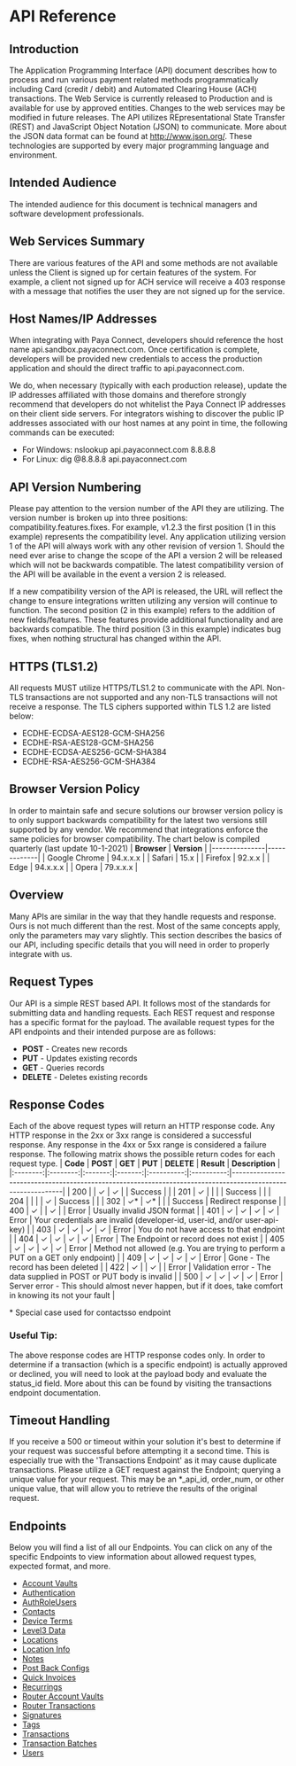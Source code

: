 # API Reference

## Introduction

The Application Programming Interface (API) document describes how to process and run various payment related methods programmatically including Card (credit / debit) and Automated Clearing House (ACH) transactions. The Web Service is currently released to Production and is available for use by approved entities. Changes to the web services may be modified in future releases. The API utilizes REpresentational State Transfer (REST) and JavaScript Object Notation (JSON) to communicate. More about the JSON data format can be found at http://www.json.org/. These technologies are supported by every major programming language and environment.

## Intended Audience

The intended audience for this document is technical managers and software development professionals.

## Web Services Summary

There are various features of the API and some methods are not available unless the Client is signed up for certain features of the system. For example, a client not signed up for ACH service will receive a 403 response with a message that notifies the user they are not signed up for the service.

## Host Names/IP Addresses

When integrating with Paya Connect, developers should reference the host name api.sandbox.payaconnect.com.  Once certification is complete, developers will be provided new credentials to access the production application and should the direct traffic to api.payaconnect.com. 

We do, when necessary (typically with each production release), update the IP addresses affiliated with those domains and therefore strongly recommend that developers do not whitelist the Paya Connect IP addresses on their client side servers. For integrators wishing to discover the public IP addresses associated with our host names at any point in time, the following commands can be executed:
* For Windows: nslookup api.payaconnect.com 8.8.8.8
* For Linux: dig @8.8.8.8 api.payaconnect.com

## API Version Numbering

Please pay attention to the version number of the API they are utilizing. The version number is broken up into three positions: compatibility.features.fixes. For example, v1.2.3 the first position (1 in this example) represents the compatibility level. Any application utilizing version 1 of the API will always work with any other revision of version 1. Should the need ever arise to change the scope of the API a version 2 will be released which will not be backwards compatible. The latest compatibility version of the API will be available in the event a version 2 is released.

If a new compatibility version of the API is released, the URL will reflect the change to ensure integrations written utilizing any version will continue to function. The second position (2 in this example) refers to the addition of new fields/features. These features provide additional functionality and are backwards compatible. The third position (3 in this example) indicates bug fixes, when nothing structural has changed within the API.

## HTTPS (TLS1.2)

All requests MUST utilize HTTPS/TLS1.2 to communicate with the API. Non-TLS transactions are not supported and any non-TLS transactions will not receive a response.  The TLS ciphers supported within TLS 1.2 are listed below:
* ECDHE-ECDSA-AES128-GCM-SHA256
* ECDHE-RSA-AES128-GCM-SHA256
* ECDHE-ECDSA-AES256-GCM-SHA384
* ECDHE-RSA-AES256-GCM-SHA384

## Browser Version Policy

In order to maintain safe and secure solutions our browser version policy is to only support backwards compatibility for the latest two versions still supported by any vendor.  We recommend that integrations enforce the same policies for browser compatibility.  The chart below is compiled quarterly (last update 10-1-2021)
| **Browser**   | **Version** |
|---------------|-------------|
| Google Chrome | 94.x.x.x    |
| Safari        | 15.x        |
| Firefox       | 92.x.x      |
| Edge          | 94.x.x.x    |
| Opera         | 79.x.x.x    |

## Overview

Many APIs are similar in the way that they handle requests and response. Ours is not much different than the rest. Most of the same concepts apply, only the parameters may vary slightly. This section describes the basics of our API, including specific details that you will need in order to properly integrate with us.

## Request Types

Our API is a simple REST based API. It follows most of the standards for submitting data and handling requests. Each REST request and response has a specific format for the payload. The available request types for the API endpoints and their intended purpose are as follows:
* **POST** - Creates new records
* **PUT** - Updates existing records
* **GET** - Queries records
* **DELETE** - Deletes existing records

## Response Codes

Each of the above request types will return an HTTP response code. Any HTTP response in the 2xx or 3xx range is considered a successful response. Any response in the 4xx or 5xx range is considered a failure response. The following matrix shows the possible return codes for each request type.
| **Code** | **POST** | **GET** | **PUT** | **DELETE** | **Result** | **Description**                                                                                            |
|:--------:|:--------:|:-------:|:-------:|:----------:|:----------:|------------------------------------------------------------------------------------------------------------|
|    200   |          |    ✓    |    ✓    |            |   Success  |                                                                                                            |
|    201   |     ✓    |         |         |            |   Success  |                                                                                                            |
|    204   |          |         |         |      ✓     |   Success  |                                                                                                            |
|    302   |    ✓*    |    ✓*   |         |            |   Success  | Redirect response                                                                                          |
|    400   |     ✓    |         |    ✓    |            |    Error   | Usually invalid JSON format                                                                                |
|    401   |     ✓    |    ✓    |    ✓    |      ✓     |    Error   | Your credentials are invalid (developer-id, user-id, and/or user-api-key)                                  |
|    403   |     ✓    |    ✓    |    ✓    |      ✓     |    Error   | You do not have access to that endpoint                                                                    |
|    404   |     ✓    |    ✓    |    ✓    |      ✓     |    Error   | The Endpoint or record does not exist                                                                      |
|    405   |     ✓    |    ✓    |    ✓    |      ✓     |    Error   | Method not allowed (e.g. You are trying to perform a PUT on a GET only endpoint)                           |
|    409   |     ✓    |    ✓    |    ✓    |      ✓     |    Error   | Gone - The record has been deleted                                                                         |
|    422   |     ✓    |         |    ✓    |            |    Error   | Validation error - The data supplied in POST or PUT body is invalid                                        |
|    500   |     ✓    |    ✓    |    ✓    |      ✓     |    Error   | Server error - This should almost never happen, but if it does, take comfort in knowing its not your fault |

\* Special case used for contactsso endpoint

### **Useful Tip:**

The above response codes are HTTP response codes only. In order to determine if a transaction (which is a specific endpoint) is actually approved or declined, you will need to look at the payload body and evaluate the status_id field. More about this can be found by visiting the transactions endpoint documentation.

## Timeout Handling

If you receive a 500 or timeout within your solution it's best to determine if your request was successful before attempting it a second time. This is especially true with the 'Transactions Endpoint' as it may cause duplicate transactions. Please utilize a GET request against the Endpoint; querying a unique value for your request. This may be an *_api_id, order_num, or other unique value, that will allow you to retrieve the results of the original request.

## Endpoints

Below you will find a list of all our Endpoints.  You can click on any of the specific Endpoints to view information about allowed request types, expected format, and more.
* [Account Vaults](https://github.com/PayaDev/PayaConnect/tree/master/Endpoints/Account%20Vaults)
* [Authentication](https://github.com/PayaDev/PayaConnect/tree/master/Endpoints/Authentication)
* [AuthRoleUsers](https://github.com/PayaDev/PayaConnect/tree/master/Endpoints/AuthRoleUsers)
* [Contacts](https://github.com/PayaDev/PayaConnect/tree/master/Endpoints/Contacts)
* [Device Terms](https://github.com/PayaDev/PayaConnect/tree/master/Endpoints/Device%20Terms)
* [Level3 Data](https://github.com/PayaDev/PayaConnect/tree/master/Endpoints/Level%203)
* [Locations](https://github.com/PayaDev/PayaConnect/tree/master/Endpoints/Locations)
* [Location Info](https://github.com/PayaDev/PayaConnect/tree/master/Endpoints/LocationInfos)
* [Notes]()
* [Post Back Configs](https://github.com/PayaDev/PayaConnect/tree/master/Endpoints/Postback)
* [Quick Invoices](https://github.com/PayaDev/PayaConnect/tree/master/Endpoints/Quick%20Invoice)
* [Recurrings](https://github.com/PayaDev/PayaConnect/tree/master/Endpoints/Recurrings)
* [Router Account Vaults](https://github.com/PayaDev/PayaConnect/tree/master/Endpoints/Router%20Account%20Vaults%20Endpoint)
* [Router Transactions](https://github.com/PayaDev/PayaConnect/tree/master/Endpoints/Router%20Transactions)
* [Signatures](https://github.com/PayaDev/PayaConnect/tree/master/Endpoints/Signatures)
* [Tags]()
* [Transactions](https://github.com/PayaDev/PayaConnect/tree/master/Endpoints/Transactions)
* [Transaction Batches](https://github.com/PayaDev/PayaConnect/tree/master/Endpoints/Transaction%20Batches)
* [Users](https://github.com/PayaDev/PayaConnect/tree/master/Endpoints/Users)
